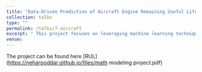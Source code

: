 ```yaml
---
title: "Data-Driven Prediction of Aircraft Engine Remaining Useful Life for Enhanced Aviation Safety"
collection: talks
type: ""
permalink: /talks/7-aircraft
excerpt: " This project focuses on leveraging machine learning techniques and the Commercial Modular Aero-Propulsion System Simulation (C-MAPSS) dataset to preprocess sensor data and develop a sophisticated model for accurately predicting the Remaining Useful Life (RUL) of aircraft engines, thereby enhancing aviation safety and operational efficiency through timely maintenance or replacement of engine components. " 
venue:  
---
```


The project can be found here [RUL](https://neharpoddar.github.io/files/math modeling project.pdf)